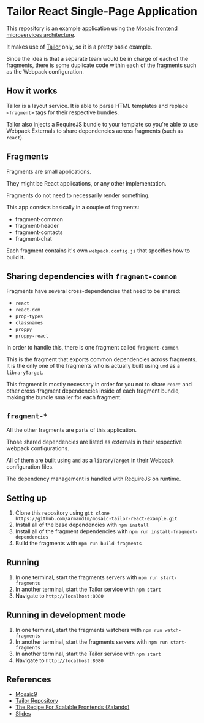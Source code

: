 # Tailor React Single-Page Application

This repository is an example application using the [Mosaic frontend microservices architecture](https://mosaic9.org).

It makes use of [Tailor](https://github.com/zalando/tailor) only, so it is a pretty basic example.

Since the idea is that a separate team would be in charge of each of the fragments, there is some duplicate code within each of the fragments such as the Webpack configuration.

## How it works

Tailor is a layout service. It is able to parse HTML templates and replace `<fragment>` tags for their respective bundles.

Tailor also injects a RequireJS bundle to your template so you're able to use Webpack Externals to share dependencies across fragments (such as `react`).

## Fragments

Fragments are small applications. 

They might be React applications, or any other implementation.

Fragments do not need to necessarily render something. 

This app consists basically in a couple of fragments:

 - fragment-common
 - fragment-header
 - fragment-contacts
 - fragment-chat

Each fragment contains it's own `webpack.config.js` that specifies how to build it.

## Sharing dependencies with `fragment-common`

Fragments have several cross-dependencies that need to be shared:

 - `react`
 - `react-dom`
 - `prop-types`
 - `classnames`
 - `proppy`
 - `proppy-react`

In order to handle this, there is one fragment called `fragment-common`.

This is the fragment that exports common dependencies across fragments. It is the only one of the fragments who is actually built using `umd` as a `libraryTarget`.

This fragment is mostly necessary in order for you not to share `react` and other cross-fragment dependencies inside of each fragment bundle, making the bundle smaller for each fragment.

## `fragment-*`

All the other fragments are parts of this application.

Those shared dependencies are listed as externals in their respective webpack configurations.

All of them are built using `amd` as a `libraryTarget` in their Webpack configuration files.

The dependency management is handled with RequireJS on runtime.

## Setting up

1. Clone this repository using `git clone https://github.com/armand1m/mosaic-tailor-react-example.git`
1. Install all of the base dependencies with `npm install`
1. Install all of the fragment dependencies with `npm run install-fragment-dependencies`
1. Build the fragments with `npm run build-fragments`

## Running

1. In one terminal, start the fragments servers with `npm run start-fragments`
1. In another terminal, start the Tailor service with `npm start`
1. Navigate to `http://localhost:8080`

## Running in development mode

1. In one terminal, start the fragments watchers with `npm run watch-fragments`
1. In another terminal, start the fragments servers with `npm run start-fragments`
1. In another terminal, start the Tailor service with `npm start`
1. Navigate to `http://localhost:8080`

## References

 - [Mosaic9](https://mosaic9.org)
 - [Tailor Repository](https://github.com/zalando/tailor)
 - [The Recipe For Scalable Frontends (Zalando)](https://www.youtube.com/watch?v=m32EdvitXy4)
 - [Slides](https://www.slideshare.net/Codemotion/dan-persa-maximilian-fellner-the-recipe-for-scalable-frontends-codemotion-milan-2017)

